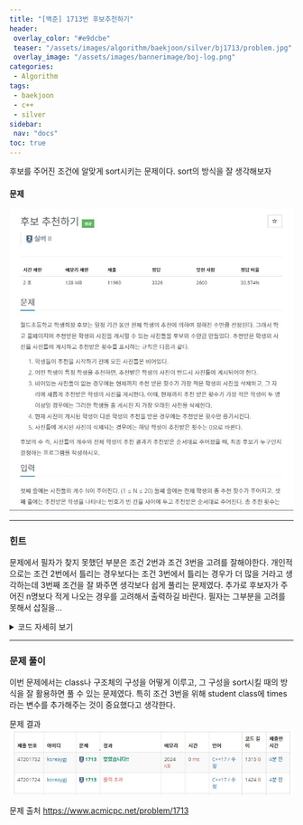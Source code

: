 ```yaml
---
title: "[백준] 1713번 후보추천하기"
header:
 overlay_color: "#e9dcbe"
 teaser: "/assets/images/algorithm/baekjoon/silver/bj1713/problem.jpg"
 overlay_image: "/assets/images/bannerimage/boj-log.png"
categories:
 - Algorithm
tags:
 - baekjoon
 - c++
 - silver
sidebar:
 nav: "docs"
toc: true
---
```


후보를 주어진 조건에 알맞게 sort시키는 문제이다. sort의 방식을 잘 생각해보자

#### 문제
[![1713.cpp](/assets/images/algorithm/baekjoon/silver/bj1713/problem.jpg)](https://www.acmicpc.net/problem/1713)
 
 -------


### 힌트

 문제에서 필자가 찾지 못했던 부분은 조건 2번과 조건 3번을 고려를 잘해야한다. 개인적으로는 조건 2번에서 틀리는 경우보다는 조건 3번에서 틀리는 경우가 더 많을 거라고 생각하는데 3번째 조건을 잘 봐주면 생각보다 쉽게 풀리는 문제였다. 추가로 후보자가 주어진 n명보다 적게 나오는 경우를 고려해서 출력하길 바란다. 필자는 그부분을 고려를 못해서 삽질을...

 <details>
 <summary>코드 자세히 보기</summary>
 <div markdown="1">

```cpp
#include <iostream>
#include <queue>
#include <algorithm>
using namespace std;
class student // 후보 구조체 사용
{
    public:
    int num;
    int count;
    int time;
};
bool comp(student a, student b) // 정렬을 위한 comp
{
    if(a.count == b.count)
        return a.time > b.time;
    return a.count > b.count;
}
int main(void)
{
    cin.tie(NULL);
    cout.tie(NULL);
    ios::sync_with_stdio(false);
    int n;
    int t;
    cin >> n;
    cin >> t;
    vector<student> photo;
    vector<int> num(105, 0); //중복확인
    vector<int> ans; 
    for(int i = 0; i < t; i++)
    {
        int vote;
        cin >> vote;
        if(num[vote] != 0)
        {
            for(int j = 0; j < n; j++)
            {
                if(photo[j].num == vote)
                {
                    photo[j].count++;
                }
            }
        }
        else
        {
            if(photo.size() == n)
            {
                num[photo.back().num] = 0;
                photo.pop_back();
            }
            photo.push_back({vote, 1, i});
        }
        num[vote]++;
        sort(photo.begin(), photo.end(), comp);
    }
        for(int i = 0; i < photo.size(); i++)
            ans.push_back(photo[i].num);
        sort(ans.begin(), ans.end());
        for(int ans: ans)
            cout << ans << " ";
        cout << endl;
}
 ```
 </div>
 </details>

------

### 문제 풀이

 이번 문제에서는 class나 구조체의 구성을 어떻게 이루고, 그 구성을 sort시킬 때의 방식을 잘 활용하면 풀 수 있는 문제였다. 특히 조건 3번을 위해 student class에 times라는 변수를 추가해주는 것이 중요했다고 생각한다.

문제 결과
![result](/assets/images/algorithm/baekjoon/silver/bj1713/result.jpg)

문제 출처
<https://www.acmicpc.net/problem/1713>